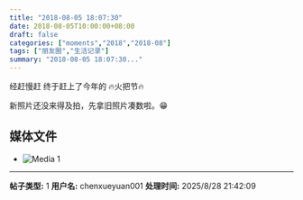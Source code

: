 ```yaml
---
title: "2018-08-05 18:07:30"
date: 2018-08-05T10:00:00+08:00
draft: false
categories: ["moments","2018","2018-08"]
tags: ["朋友圈","生活记录"]
summary: "2018-08-05 18:07:30..."
---
```


经赶慢赶
终于赶上了今年的
🔥火把节🔥

新照片还没来得及拍，先拿旧照片凑数啦。😁

## 媒体文件

- ![Media 1](/Moments/photos/2018-08-05/201808051807300.jpg)

---

**帖子类型:** 1
**用户名:** chenxueyuan001
**处理时间:** 2025/8/28 21:42:09